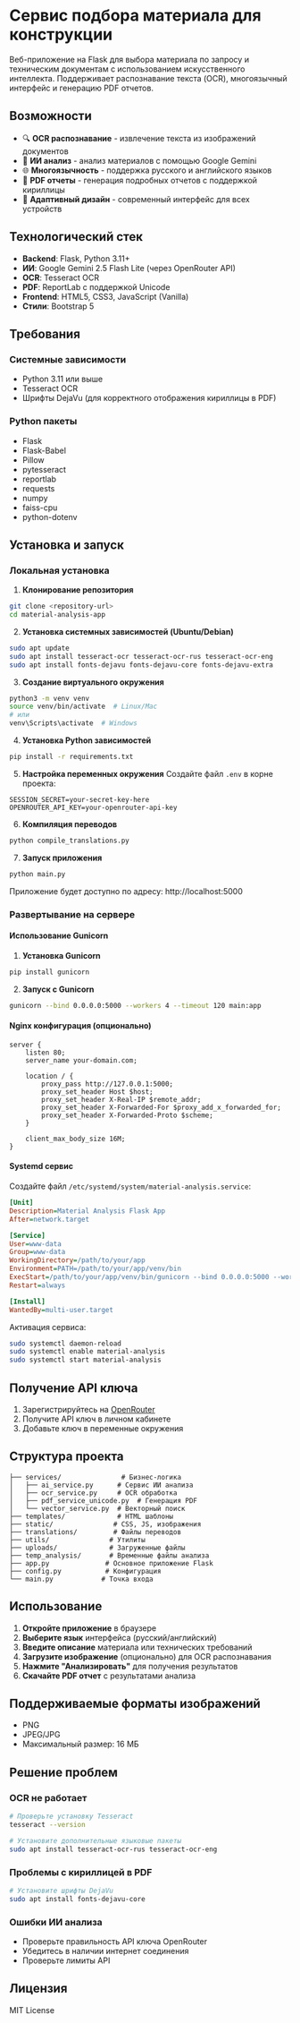 # Сервис подбора материала для конструкции

Веб-приложение на Flask для выбора материала по запросу и техническим документам с использованием искусственного интеллекта. Поддерживает распознавание текста (OCR), многоязычный интерфейс и генерацию PDF отчетов.

## Возможности

- 🔍 **OCR распознавание** - извлечение текста из изображений документов
- 🤖 **ИИ анализ** - анализ материалов с помощью Google Gemini
- 🌐 **Многоязычность** - поддержка русского и английского языков
- 📄 **PDF отчеты** - генерация подробных отчетов с поддержкой кириллицы
- 🎨 **Адаптивный дизайн** - современный интерфейс для всех устройств

## Технологический стек

- **Backend**: Flask, Python 3.11+
- **ИИ**: Google Gemini 2.5 Flash Lite (через OpenRouter API)
- **OCR**: Tesseract OCR
- **PDF**: ReportLab с поддержкой Unicode
- **Frontend**: HTML5, CSS3, JavaScript (Vanilla)
- **Стили**: Bootstrap 5

## Требования

### Системные зависимости
- Python 3.11 или выше
- Tesseract OCR
- Шрифты DejaVu (для корректного отображения кириллицы в PDF)

### Python пакеты
- Flask
- Flask-Babel
- Pillow
- pytesseract
- reportlab
- requests
- numpy
- faiss-cpu
- python-dotenv

## Установка и запуск

### Локальная установка

1. **Клонирование репозитория**
```bash
git clone <repository-url>
cd material-analysis-app
```

2. **Установка системных зависимостей (Ubuntu/Debian)**
```bash
sudo apt update
sudo apt install tesseract-ocr tesseract-ocr-rus tesseract-ocr-eng
sudo apt install fonts-dejavu fonts-dejavu-core fonts-dejavu-extra
```

3. **Создание виртуального окружения**
```bash
python3 -m venv venv
source venv/bin/activate  # Linux/Mac
# или
venv\Scripts\activate  # Windows
```

4. **Установка Python зависимостей**
```bash
pip install -r requirements.txt
```

5. **Настройка переменных окружения**
Создайте файл `.env` в корне проекта:
```env
SESSION_SECRET=your-secret-key-here
OPENROUTER_API_KEY=your-openrouter-api-key
```

6. **Компиляция переводов**
```bash
python compile_translations.py
```

7. **Запуск приложения**
```bash
python main.py
```

Приложение будет доступно по адресу: http://localhost:5000

### Развертывание на сервере

#### Использование Gunicorn

1. **Установка Gunicorn**
```bash
pip install gunicorn
```

2. **Запуск с Gunicorn**
```bash
gunicorn --bind 0.0.0.0:5000 --workers 4 --timeout 120 main:app
```

#### Nginx конфигурация (опционально)

```nginx
server {
    listen 80;
    server_name your-domain.com;
    
    location / {
        proxy_pass http://127.0.0.1:5000;
        proxy_set_header Host $host;
        proxy_set_header X-Real-IP $remote_addr;
        proxy_set_header X-Forwarded-For $proxy_add_x_forwarded_for;
        proxy_set_header X-Forwarded-Proto $scheme;
    }
    
    client_max_body_size 16M;
}
```

#### Systemd сервис

Создайте файл `/etc/systemd/system/material-analysis.service`:

```ini
[Unit]
Description=Material Analysis Flask App
After=network.target

[Service]
User=www-data
Group=www-data
WorkingDirectory=/path/to/your/app
Environment=PATH=/path/to/your/app/venv/bin
ExecStart=/path/to/your/app/venv/bin/gunicorn --bind 0.0.0.0:5000 --workers 4 main:app
Restart=always

[Install]
WantedBy=multi-user.target
```

Активация сервиса:
```bash
sudo systemctl daemon-reload
sudo systemctl enable material-analysis
sudo systemctl start material-analysis
```

## Получение API ключа

1. Зарегистрируйтесь на [OpenRouter](https://openrouter.ai/)
2. Получите API ключ в личном кабинете
3. Добавьте ключ в переменные окружения

## Структура проекта

```
├── services/               # Бизнес-логика
│   ├── ai_service.py      # Сервис ИИ анализа
│   ├── ocr_service.py     # OCR обработка
│   ├── pdf_service_unicode.py  # Генерация PDF
│   └── vector_service.py  # Векторный поиск
├── templates/             # HTML шаблоны
├── static/               # CSS, JS, изображения
├── translations/         # Файлы переводов
├── utils/               # Утилиты
├── uploads/             # Загруженные файлы
├── temp_analysis/       # Временные файлы анализа
├── app.py              # Основное приложение Flask
├── config.py           # Конфигурация
└── main.py            # Точка входа
```

## Использование

1. **Откройте приложение** в браузере
2. **Выберите язык** интерфейса (русский/английский)
3. **Введите описание** материала или технических требований
4. **Загрузите изображение** (опционально) для OCR распознавания
5. **Нажмите "Анализировать"** для получения результатов
6. **Скачайте PDF отчет** с результатами анализа

## Поддерживаемые форматы изображений

- PNG
- JPEG/JPG
- Максимальный размер: 16 МБ

## Решение проблем

### OCR не работает
```bash
# Проверьте установку Tesseract
tesseract --version

# Установите дополнительные языковые пакеты
sudo apt install tesseract-ocr-rus tesseract-ocr-eng
```

### Проблемы с кириллицей в PDF
```bash
# Установите шрифты DejaVu
sudo apt install fonts-dejavu-core
```

### Ошибки ИИ анализа
- Проверьте правильность API ключа OpenRouter
- Убедитесь в наличии интернет соединения
- Проверьте лимиты API

## Лицензия

MIT License
